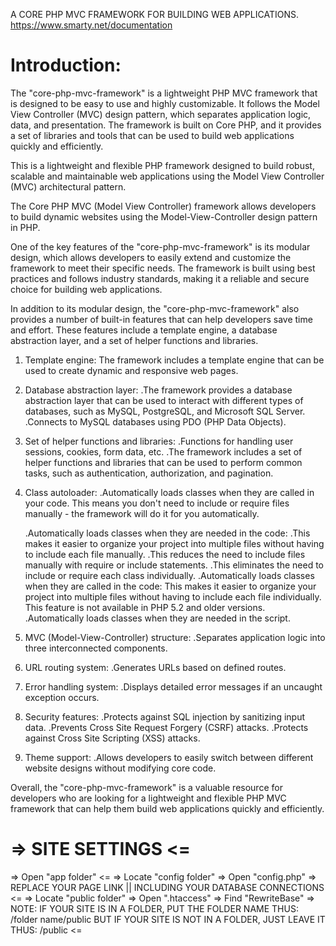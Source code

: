 A CORE PHP MVC FRAMEWORK FOR BUILDING WEB APPLICATIONS.
https://www.smarty.net/documentation

# Introduction:

The "core-php-mvc-framework" is a lightweight PHP MVC framework that is designed to be easy to use and highly customizable. It follows the Model View Controller (MVC) design pattern, which separates application logic, data, and presentation. The framework is built on Core PHP, and it provides a set of libraries and tools that can be used to build web applications quickly and efficiently.

This is a lightweight and flexible PHP framework designed to build robust, scalable and maintainable web applications using the Model View Controller (MVC) architectural pattern.

The Core PHP MVC (Model View Controller) framework allows developers to build dynamic websites using the Model-View-Controller design pattern in PHP.

One of the key features of the "core-php-mvc-framework" is its modular design, which allows developers to easily extend and customize the framework to meet their specific needs. The framework is built using best practices and follows industry standards, making it a reliable and secure choice for building web applications.

In addition to its modular design, the "core-php-mvc-framework" also provides a number of built-in features that can help developers save time and effort. These features include a template engine, a database abstraction layer, and a set of helper functions and libraries.

1. Template engine:
   The framework includes a template engine that can be used to create dynamic and responsive web pages.

2. Database abstraction layer:
   .The framework provides a database abstraction layer that can be used to interact with different types of databases, such as MySQL, PostgreSQL, and Microsoft SQL Server.
   .Connects to MySQL databases using PDO (PHP Data Objects).

3. Set of helper functions and libraries:
   .Functions for handling user sessions, cookies, form data, etc.
   .The framework includes a set of helper functions and libraries that can be used to perform common tasks, such as authentication, authorization, and pagination.

4. Class autoloader:
   .Automatically loads classes when they are called in your code. This means you don't need to include or require files manually - the framework will do it for you automatically.

   .Automatically loads classes when they are needed in the code:
   .This makes it easier to organize your project into multiple files without having to include each file manually.
   .This reduces the need to include files manually with require or include statements.
   .This eliminates the need to include or require each class individually.
   .Automatically loads classes when they are called in the code: This makes it easier to organize your project into multiple files without having to include each file individually. This feature is not available in PHP 5.2 and older versions.
   .Automatically loads classes when they are needed in the script.

5. MVC (Model-View-Controller) structure:
   .Separates application logic into three interconnected components.

6. URL routing system:
   .Generates URLs based on defined routes.

7. Error handling system:
   .Displays detailed error messages if an uncaught exception occurs.

8. Security features:
   .Protects against SQL injection by sanitizing input data.
   .Prevents Cross Site Request Forgery (CSRF) attacks.
   .Protects against Cross Site Scripting (XSS) attacks.

9. Theme support:
   .Allows developers to easily switch between different website designs without modifying core code.

Overall, the "core-php-mvc-framework" is a valuable resource for developers who are looking for a lightweight and flexible PHP MVC framework that can help them build web applications quickly and efficiently.

# => SITE SETTINGS <=

=> Open "app folder" <=
=> Locate "config folder" => Open "config.php" => REPLACE YOUR PAGE LINK || INCLUDING YOUR DATABASE CONNECTIONS <=
=> Locate "public folder" => Open ".htaccess" => Find "RewriteBase" =>
NOTE: IF YOUR SITE IS IN A FOLDER, PUT THE FOLDER NAME THUS: /folder name/public
BUT IF YOUR SITE IS NOT IN A FOLDER, JUST LEAVE IT THUS: /public <=
